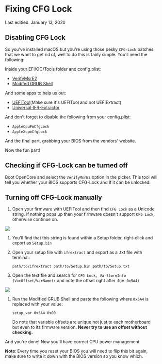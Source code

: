 # Fixing CFG Lock

Last editied: January 13, 2020

## Disabling CFG Lock

So you've installed macOS but you're using those pesky `CFG-Lock` patches that we want to get rid of, well to do this is fairly simple. You'll need the following:

Inside your EFI/OC/Tools folder and config.plist:

* [VerifyMsrE2](https://github.com/acidanthera/OpenCorePkg/releases)
* [Modifed GRUB Shell](https://github.com/datasone/grub-mod-setup_var/releases)

And some apps to help us out:

* [UEFITool](https://github.com/LongSoft/UEFITool/releases/tag/t20190818)\(Make sure it's UEFITool and not UEFIExtract\)
* [Universal-IFR-Extractor](https://github.com/LongSoft/Universal-IFR-Extractor/releases)

And don't forget to disable the following from your config.plist:

* `AppleCpuPmCfgLock`
* `AppleXcpmCfgLock`

And the final part, grabbing your BIOS from the vendors' website.

Now the fun part!

## Checking if CFG-Lock can be turned off

Boot OpenCore and select the `VerifyMsrE2` option in the picker. This tool will tell you whether your BIOS supports CFG-Lock and if it can be unlocked.

## Turning off CFG-Lock manually

1. Open your firmware with UEFITool and then find `CFG Lock` as a Unicode string. If nothing pops up then your firmware doesn't support `CFG Lock`, otherwise continue on. 

![](https://i.imgur.com/ziN50wL.png)

1. You'll find that this string is found within a Setup folder, right-click and export as `Setup.bin`
2. Open your setup file with `ifrextract` and export as a .txt file with terminal:

   ```text
   path/to/ifrextract path/to/Setup.bin path/to/Setup.txt
   ```

3. Open the text file and search for `CFG Lock, VarStoreInfo (VarOffset/VarName):` and note the offset right after it\(ie: `0x5A4`\)

![](https://i.imgur.com/Vp8dqI5.png)

1. Run the Modified GRUB Shell and paste the following where `0x5A4` is replaced with your value:

   ```text
   setup_var 0x5A4 0x00
   ```

   Do note that variable offsets are unique not just to each motherboard but even to its firmware version. **Never try to use an offset without checking.**

And you're done! Now you'll have correct CPU power management

**Note**: Every time you reset your BIOS you will need to flip this bit again, make sure to write it down with the BIOS version so you know which.

